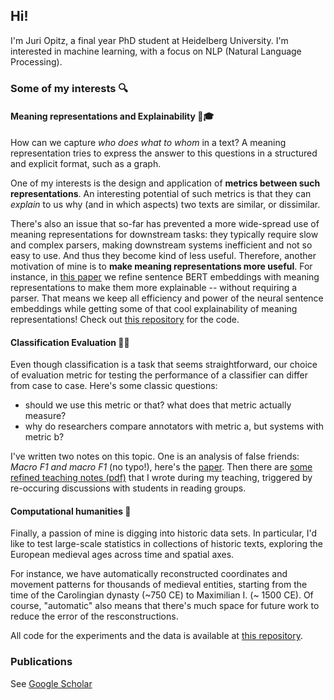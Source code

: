 ## Hi!

I'm Juri Opitz, a final year PhD student at Heidelberg University. I'm interested in machine learning, with a focus on NLP (Natural Language Processing).

### Some of my interests 🔍

#### Meaning representations and Explainability 🧐🎓

How can we capture *who does what to whom* in a text? A meaning representation tries to express the answer to this questions in a structured and explicit format, such as a graph.

One of my interests is the design and application of **metrics between such representations**. An interesting potential of such metrics is that they can *explain* to us why (and in which aspects) two texts are similar, or dissimilar.

There's also an issue that so-far has prevented a more wide-spread use of meaning representations for downstream tasks: they typically require slow and complex parsers, making downstream systems inefficient and not so easy to use. And thus they become kind of less useful. Therefore, another motivation of mine is to **make meaning representations more useful**. For instance, in [this paper](https://arxiv.org/abs/2206.07023) we refine sentence BERT embeddings with meaning representations to make them more explainable -- without requiring a parser. That means we keep all efficiency and power of the neural sentence embeddings while getting some of that cool explainability of meaning representations! Check out [this repository](https://github.com/flipz357/S3BERT) for the code.

#### Classification Evaluation 🤔💭

Even though classification is a task that seems straightforward, our choice of evaluation metric for testing the performance of a classifier can differ from case to case. Here's some classic questions:

- should we use this metric or that? what does that metric actually measure?
- why do researchers compare annotators with metric a, but systems with metric b?

I've written two notes on this topic. One is an analysis of false friends: *Macro F1 and macro F1* (no typo!), here's the [paper](https://arxiv.org/abs/1911.03347). Then there are [some refined teaching notes (pdf)](https://raw.githubusercontent.com/flipz357/flipz357.github.io/main/assets/pdf/metric_primer.pdf) that I wrote during my teaching, triggered by re-occuring discussions with students in reading groups.

#### Computational humanities 🤴

Finally, a passion of mine is digging into historic data sets. In particular, I'd like to test large-scale statistics in collections of historic texts, exploring the European medieval ages across time and spatial axes.

For instance, we have automatically reconstructed coordinates and movement patterns for thousands of medieval entities, starting from the time of the Carolingian dynasty (~750 CE) to Maximilian I. (~ 1500 CE). Of course, "automatic" also means that there's much space for future work to reduce the error of the resconstructions.

All code for the experiments and the data is available at [this repository](https://github.com/flipz357/regesta-imperii-to-semgis).

### Publications

See [Google Scholar](https://scholar.google.de/citations?user=DzxugZIAAAAJ&hl=de)

